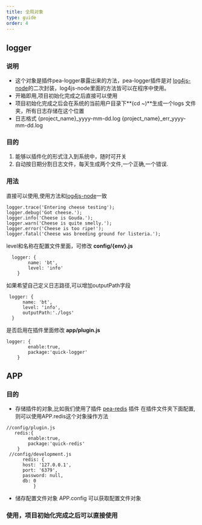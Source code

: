 ```yaml
---
title: 全局对象
type: guide
order: 4
---
```

## logger
### 说明
* 这个对象是插件pea-logger暴露出来的方法，pea-logger插件是对 [log4js-node](https://github.com/log4js-node/log4js-node)的二次封装，log4js-node里面的方法皆可以在程序中使用。
* 开箱即用,项目初始化完成之后直接可以使用
* 项目初始化完成之后会在系统的当前用户目录下**(cd ~)**生成一个logs 文件夹，所有日志存储在这个位置
* 日志格式 {project_name}_yyyy-mm-dd.log {project_name}_err_yyyy-mm-dd.log

### 目的
1. 能够以插件化的形式注入到系统中，随时可开关
2. 自动按日期分割日志文件，每天生成两个文件,一个正确,一个错误.


### 用法
直接可以使用,使用方法和[log4js-node](https://github.com/log4js-node/log4js-node)一致
```
logger.trace('Entering cheese testing');
logger.debug('Got cheese.');
logger.info('Cheese is Gouda.');
logger.warn('Cheese is quite smelly.');
logger.error('Cheese is too ripe!');
logger.fatal('Cheese was breeding ground for listeria.');

```

level和名称在配置文件里面，可修改 **config/{env}.js** 
```
  logger: {
        name: 'bt',
        level: 'info'
    }
```
如果希望自己定义日志路径,可以增加outputPath字段
  ```
   logger: {
        name: 'bt',
        level: 'info',
        outputPath:'./logs'
    }
  ```
是否启用在插件里面修改 **app/plugin.js**

```
logger: {
        enable:true,
        package:'quick-logger'
    }
```


## APP

### 目的
* 存储插件的对象,比如我们使用了插件 [pea-redis](https://github.com/TimLiu1/pea-redis) 插件
 在插件文件夹下面配置,则可以使用APP.redis这个对象操作方法
```
//config/plugin.js
   redis:{
        enable:true,
        package:'quick-redis'
    }
 //config/development.js
      redis: {
      host: '127.0.0.1',
      port: '6379',
      password: null,
      db: 0
          }

```
* 储存配置文件对象 APP.config 可以获取配置文件对象

### 使用，项目初始化完成之后可以直接使用
